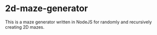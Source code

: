 # 2d-maze-generator
This is a maze generator written in NodeJS for randomly and recursively creating 2D mazes.

